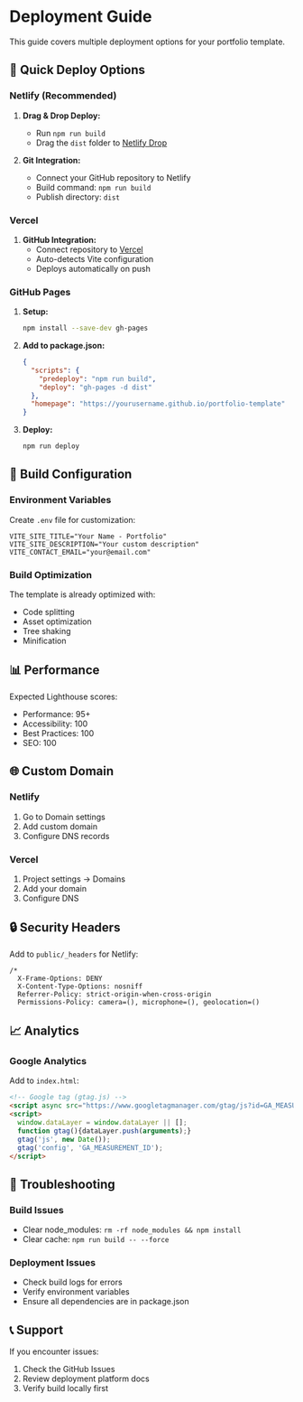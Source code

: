 # Deployment Guide

This guide covers multiple deployment options for your portfolio template.

## 🚀 Quick Deploy Options

### Netlify (Recommended)
1. **Drag & Drop Deploy:**
   - Run `npm run build`
   - Drag the `dist` folder to [Netlify Drop](https://app.netlify.com/drop)

2. **Git Integration:**
   - Connect your GitHub repository to Netlify
   - Build command: `npm run build`
   - Publish directory: `dist`

### Vercel
1. **GitHub Integration:**
   - Connect repository to [Vercel](https://vercel.com)
   - Auto-detects Vite configuration
   - Deploys automatically on push

### GitHub Pages
1. **Setup:**
   ```bash
   npm install --save-dev gh-pages
   ```

2. **Add to package.json:**
   ```json
   {
     "scripts": {
       "predeploy": "npm run build",
       "deploy": "gh-pages -d dist"
     },
     "homepage": "https://yourusername.github.io/portfolio-template"
   }
   ```

3. **Deploy:**
   ```bash
   npm run deploy
   ```

## 🔧 Build Configuration

### Environment Variables
Create `.env` file for customization:
```env
VITE_SITE_TITLE="Your Name - Portfolio"
VITE_SITE_DESCRIPTION="Your custom description"
VITE_CONTACT_EMAIL="your@email.com"
```

### Build Optimization
The template is already optimized with:
- Code splitting
- Asset optimization
- Tree shaking
- Minification

## 📊 Performance

Expected Lighthouse scores:
- Performance: 95+
- Accessibility: 100
- Best Practices: 100
- SEO: 100

## 🌐 Custom Domain

### Netlify
1. Go to Domain settings
2. Add custom domain
3. Configure DNS records

### Vercel
1. Project settings → Domains
2. Add your domain
3. Configure DNS

## 🔒 Security Headers

Add to `public/_headers` for Netlify:
```
/*
  X-Frame-Options: DENY
  X-Content-Type-Options: nosniff
  Referrer-Policy: strict-origin-when-cross-origin
  Permissions-Policy: camera=(), microphone=(), geolocation=()
```

## 📈 Analytics

### Google Analytics
Add to `index.html`:
```html
<!-- Google tag (gtag.js) -->
<script async src="https://www.googletagmanager.com/gtag/js?id=GA_MEASUREMENT_ID"></script>
<script>
  window.dataLayer = window.dataLayer || [];
  function gtag(){dataLayer.push(arguments);}
  gtag('js', new Date());
  gtag('config', 'GA_MEASUREMENT_ID');
</script>
```

## 🐛 Troubleshooting

### Build Issues
- Clear node_modules: `rm -rf node_modules && npm install`
- Clear cache: `npm run build -- --force`

### Deployment Issues
- Check build logs for errors
- Verify environment variables
- Ensure all dependencies are in package.json

## 📞 Support

If you encounter issues:
1. Check the GitHub Issues
2. Review deployment platform docs
3. Verify build locally first